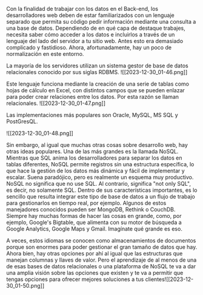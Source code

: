

 Con la finalidad de trabajar con los datos en el Back-end, los desarrolladores web deben de estar familiarizados con un lenguaje separado que permita su código pedir información mediante una consulta a una base de datos. Dependiendo de en qué capa de destaque trabajes, necesita saber cómo acceder a los datos e incluirlos a través de un lenguaje del lado del servidor a tu sitio web. Antes esto era demasiado complicado y fastidioso. Ahora, afortunadamente, hay un poco de normalización en este entorno. 
 
 
 
 La mayoría de los servidores utilizan un sistema gestor de base de datos relacionales conocido por sus siglas RDBMS. 
 ![[2023-12-30_01-46.png]]
 
 
 Este lenguaje funciona mediante la creación de una serie de tablas como hojas de cálculo en Excel, con distintos campos que se pueden enlazar para poder crear relaciones entre los datos. Por esta razón se llaman relacionales. 
 ![[2023-12-30_01-47.png]]
 
 Las implementaciones más populares son Oracle, MySQL, MS SQL y PostGresQL. 
 
 
 ![[2023-12-30_01-48.png]]
 
 Sin embargo, al igual que muchas otras cosas sobre desarrollo web, hay otras ideas populares. Una de las más grandes es la llamada NoSQL. Mientras que SQL anima los desarrolladores para separar los datos en tablas diferentes, NoSQL permite registros sin una estructura específica, lo que hace la gestión de los datos más dinámica y fácil de implementar y escalar. Suena paradójico, pero es realmente un esquema muy productivo. NoSQL no significa que no use SQL. Al contrario, significa "not only SQL", es decir, no solamente SQL. Dentro de sus características importantes, es lo sencillo que resulta integrar este tipo de base de datos a un flujo de trabajo para gestionarlos en tiempo real, por ejemplo. Algunos de estos manejadores conocidos pueden ser MongoDB, Rethink o CouchDB. Siempre hay muchas formas de hacer las cosas en grande, como, por ejemplo, Google's Bigtable, que alimenta con su motor de búsqueda a Google Analytics, Google Maps y Gmail. Imagínate qué grande es eso. 
 
 A veces, estos idiomas se conocen como almacenamientos de documentos porque son enormes para poder gestionar el gran tamaño de datos que hay. Ahora bien, hay otras opciones por ahí al igual que las estructuras que manejan columnas y llaves de valor. Pero el aprendizaje de al menos de una de esas bases de datos relacionales o una plataforma de NoSQL te va a dar una amplia visión sobre las opciones que existen y te va a permitir que tengas opciones para ofrecer mejores soluciones a tus clientes![[2023-12-30_01-50.png]]
